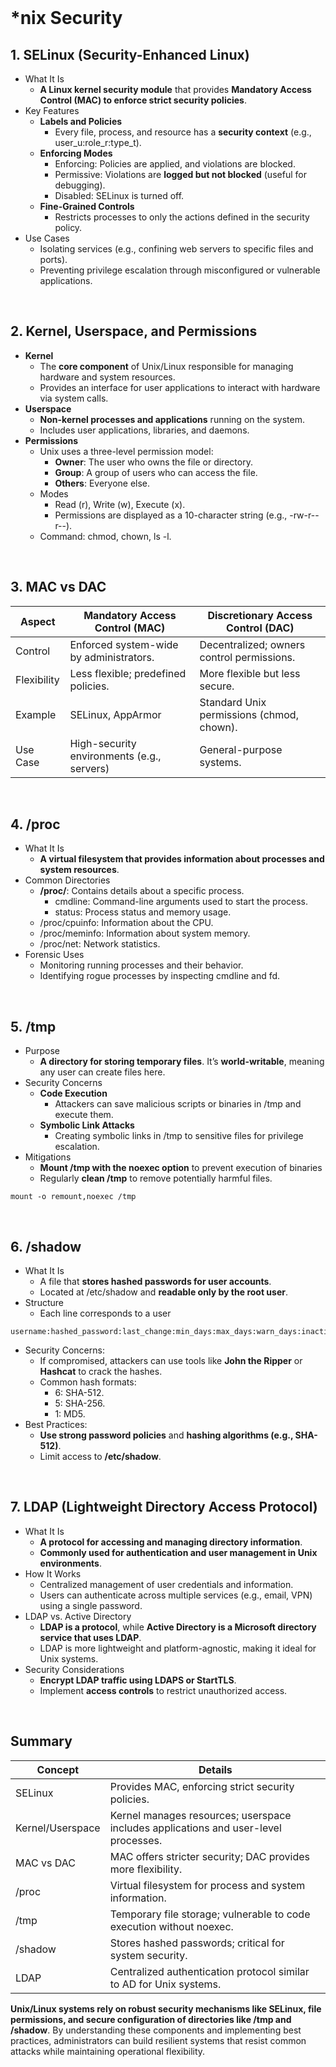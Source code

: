 <br>

# *nix Security
## 1. SELinux (Security-Enhanced Linux)
  - What It Is
    - **A Linux kernel security module** that provides **Mandatory Access Control (MAC) to enforce strict security policies**.
  - Key Features
    - **Labels and Policies**
      - Every file, process, and resource has a **security context** (e.g., user_u:role_r:type_t).
    - **Enforcing Modes**
      - Enforcing: Policies are applied, and violations are blocked.
      - Permissive: Violations are **logged but not blocked** (useful for debugging).
      - Disabled: SELinux is turned off.
    - **Fine-Grained Controls**
      - Restricts processes to only the actions defined in the security policy.
  - Use Cases
    - Isolating services (e.g., confining web servers to specific files and ports).
    - Preventing privilege escalation through misconfigured or vulnerable applications.  
<br>

## 2. Kernel, Userspace, and Permissions
  - **Kernel**
    - The **core component** of Unix/Linux responsible for managing hardware and system resources.
    - Provides an interface for user applications to interact with hardware via system calls.
  - **Userspace**
    - **Non-kernel processes and applications** running on the system.
    - Includes user applications, libraries, and daemons.
  - **Permissions**
    - Unix uses a three-level permission model:
      - **Owner**: The user who owns the file or directory.
      - **Group**: A group of users who can access the file.
      - **Others**: Everyone else.
    - Modes
      - Read (r), Write (w), Execute (x).
      - Permissions are displayed as a 10-character string (e.g., -rw-r--r--).
    - Command: chmod, chown, ls -l.  
<br>

## 3. MAC vs DAC

| Aspect | Mandatory Access Control (MAC) | Discretionary Access Control (DAC) |
| ------ | ------------------------------ | ---------------------------------- |
| Control | Enforced system-wide by administrators. | Decentralized; owners control permissions. |
| Flexibility | Less flexible; predefined policies. | More flexible but less secure. |
| Example | SELinux, AppArmor | Standard Unix permissions (chmod, chown). |
| Use Case | High-security environments (e.g., servers) | General-purpose systems. |
  
<br>

## 4. /proc
  - What It Is
    - **A virtual filesystem that provides information about processes and system resources**.
  - Common Directories
    - **/proc/<PID>**: Contains details about a specific process.
      - cmdline: Command-line arguments used to start the process.
      - status: Process status and memory usage.
    - /proc/cpuinfo: Information about the CPU.
    - /proc/meminfo: Information about system memory.
    - /proc/net: Network statistics.
  - Forensic Uses
    - Monitoring running processes and their behavior.
    - Identifying rogue processes by inspecting cmdline and fd.  
<br>

## 5. /tmp
  - Purpose
    - **A directory for storing temporary files**. It’s **world-writable**, meaning any user can create files here.
  - Security Concerns
    - **Code Execution**
      - Attackers can save malicious scripts or binaries in /tmp and execute them.
    - **Symbolic Link Attacks**
      - Creating symbolic links in /tmp to sensitive files for privilege escalation.
  - Mitigations
    - **Mount /tmp with the noexec option** to prevent execution of binaries
    - Regularly **clean /tmp** to remove potentially harmful files.  

```
mount -o remount,noexec /tmp
```
  
<br>

## 6. /shadow
  - What It Is
    - A file that **stores hashed passwords for user accounts**.
    - Located at /etc/shadow and **readable only by the root user**.
  - Structure
    - Each line corresponds to a user  

```
username:hashed_password:last_change:min_days:max_days:warn_days:inactive_days:expire
```

  - Security Concerns:
    - If compromised, attackers can use tools like **John the Ripper** or **Hashcat** to crack the hashes.
    - Common hash formats:
      - $6$: SHA-512.
      - $5$: SHA-256.
      - $1$: MD5.
  - Best Practices:
    - **Use strong password policies** and **hashing algorithms (e.g., SHA-512)**.
    - Limit access to **/etc/shadow**.  
<br>

## 7. LDAP (Lightweight Directory Access Protocol)
  - What It Is
    - **A protocol for accessing and managing directory information**.
    - **Commonly used for authentication and user management in Unix environments**.
  - How It Works
    - Centralized management of user credentials and information.
    - Users can authenticate across multiple services (e.g., email, VPN) using a single password.
  - LDAP vs. Active Directory
    - **LDAP is a protocol**, while **Active Directory is a Microsoft directory service that uses LDAP**.
    - LDAP is more lightweight and platform-agnostic, making it ideal for Unix systems.
  - Security Considerations
    - **Encrypt LDAP traffic using LDAPS or StartTLS**.
    - Implement **access controls** to restrict unauthorized access.  
<br>

## Summary

| Concept | Details |
| ------- | ------- |
| SELinux | Provides MAC, enforcing strict security policies. |
| Kernel/Userspace | Kernel manages resources; userspace includes applications and user-level processes. |
| MAC vs DAC | MAC offers stricter security; DAC provides more flexibility. |
| /proc | Virtual filesystem for process and system information. |
| /tmp | Temporary file storage; vulnerable to code execution without noexec. |
| /shadow | Stores hashed passwords; critical for system security. |
| LDAP | Centralized authentication protocol similar to AD for Unix systems. |

**Unix/Linux systems rely on robust security mechanisms like SELinux, file permissions, and secure configuration of directories like /tmp and /shadow**. By understanding these components and implementing best practices, administrators can build resilient systems that resist common attacks while maintaining operational flexibility.  
<br>